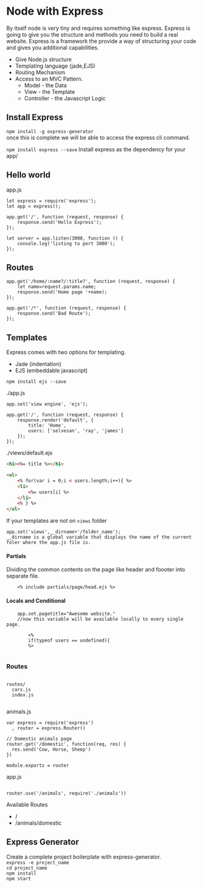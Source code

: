 # Node with Express

By itself node is very tiny and requires something like express.
Express is going to give you the structure and methods you need to build a real website.
Express is a framework the provide a way of structuring your code and gives you additional capabilities.

* Give Node.js structure
* Templating language (jade,EJS)
* Routing Mechanism
* Access to an MVC Pattern.
    * Model - the Data
    * View  - the Template
    * Controller - the Javascript Logic 
    
    
## Install Express
`npm install -g express-generator`  
once this is complete we will be able to access the express cli command.
  
  
`npm install express --save` Install express as the dependency for your app/


## Hello world
app.js
```nodejs
let express = require('express');
let app = express();

app.get('/', function (request, response) {
    response.send('Hello Express');
});

let server = app.listen(3000, function () {
    console.log('listing to port 3000');
});
```

## Routes
```nodejs
app.get('/home/:name?/:title?', function (request, response) {
    let name=request.params.name;
    response.send('Home page '+name);
});

app.get('/*', function (request, response) {
    response.send('Bad Route');
});

```

## Templates
Express comes with two options for templating.
* Jade (indentation)
* EJS (embeddable javascript)

`npm install ejs --save`  

./app.js
```node js
app.set('view engine', 'ejs');

app.get('/', function (request, response) {
    response.render('default', {
        title: 'Home',
        users: ['selvesan', 'ray', 'james']
    });
});

```
./views/default.ejs
```html
<h1><%= title %></h1>

<ul>
    <% for(var i = 0;i < users.length;i++){ %>
    <li>
        <%= users[i] %>
    </li>
    <% } %>
</ul>

```
    

If your templates are not on `views` folder
```
app.set('views',__dirname+'/folder_name');
__dirname is a global variable that displays the name of the current foler where the app.js file is.
```

#### Partials
Dividing the common contents on the page like header and foooter into separate file. 

```node js
    <% include partials/page/head.ejs %>

```

#### Locals and Conditional
```nodejs
    app.set.pagetitle="Awesome website."
    //now this variable will be available locally to every single page.    
    
        <%
        if(typeof users == undefined){
        %>
    
```

### Routes

```nodejs

routes/
  cars.js
  index.js
  
```
animals.js
```nodejs
var express = require('express')
  , router = express.Router()

// Domestic animals page
router.get('/domestic', function(req, res) {
  res.send('Cow, Horse, Sheep')
})

module.exports = router

```

app.js
```nodejs

router.use('/animals', require('./animals'))

```

Available Routes

* /
* /animals/domestic


## Express Generator
Create a complete project boilerplate with express-generator.  
`express -e project_name`  
`cd project_name`  
`npm install`  
`npm start`